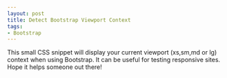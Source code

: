 ```yaml
---
layout: post
title: Detect Bootstrap Viewport Context
tags:
- Bootstrap
---
```


This small CSS snippet will display your current viewport (xs,sm,md or lg) context when using Bootstrap. It can be useful for testing responsive sites. Hope it helps someone out there! 

<script src="https://gist.github.com/Schmalzy/8f5e12453058012a783b.js"></script>
